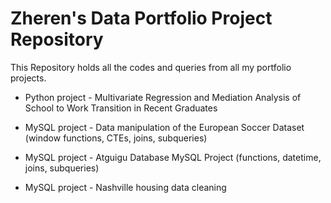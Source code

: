 # Zheren's Data Portfolio Project Repository

This Repository holds all the codes and queries from all my portfolio projects.

- Python project - Multivariate Regression and Mediation Analysis of School to Work Transition in Recent Graduates

- MySQL project - Data manipulation of the European Soccer Dataset (window functions, CTEs, joins, subqueries)

- MySQL project - Atguigu Database MySQL Project (functions, datetime, joins, subqueries)

- MySQL project - Nashville housing data cleaning


